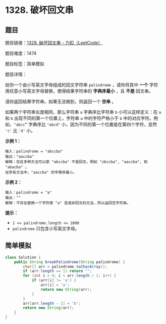 # 1328. 破坏回文串

## 题目

题目链接：[1328. 破坏回文串 - 力扣（LeetCode）](https://leetcode.cn/problems/break-a-palindrome/description/)

题目难度：1474

题目标签：简单模拟

题目详情：

给你一个由小写英文字母组成的回文字符串 `palindrome` ，请你将其中 **一个** 字符用任意小写英文字母替换，使得结果字符串的 **字典序最小** ，且 **不是** 回文串。

请你返回结果字符串。如果无法做到，则返回一个 **空串** 。

如果两个字符串长度相同，那么字符串 `a` 字典序比字符串 `b` 小可以这样定义：在 `a` 和 `b` 出现不同的第一个位置上，字符串 `a` 中的字符严格小于 `b` 中的对应字符。例如，`"abcc”` 字典序比 `"abcd"` 小，因为不同的第一个位置是在第四个字符，显然 `'c'` 比 `'d'` 小。

**示例 1：**

```
输入：palindrome = "abccba"
输出："aaccba"
解释：存在多种方法可以使 "abccba" 不是回文，例如 "zbccba", "aaccba", 和 "abacba" 。
在所有方法中，"aaccba" 的字典序最小。
```

**示例 2：**

```
输入：palindrome = "a"
输出：""
解释：不存在替换一个字符使 "a" 变成非回文的方法，所以返回空字符串。
```

**提示：**

- `1 <= palindrome.length <= 1000`
- `palindrome` 只包含小写英文字母。



## 简单模拟

``` java
class Solution {
    public String breakPalindrome(String palindrome) {
        char[] arr = palindrome.toCharArray();
        if (arr.length == 1) return "";
        for (int i = 0; i < arr.length / 2; i++) {
            if (arr[i] != 'a') {
                arr[i] = 'a';
                return new String(arr);
            }
        }
        arr[arr.length - 1] = 'b';
        return new String(arr);
    }
}
```
